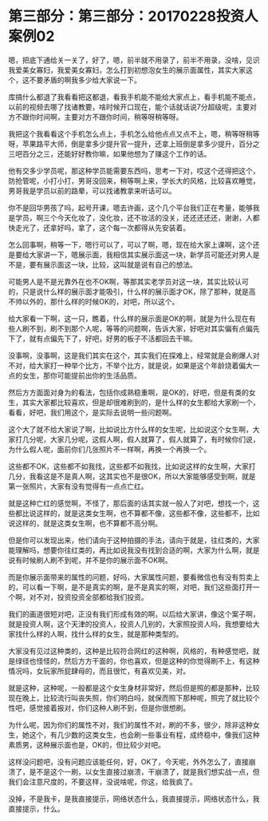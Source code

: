 # 第三部分：第三部分：20170228投资人案例02

嗯，把底下通给关一关了，好了，嗯，前半就不用录了，前半不用录，没啥，见识我爱美女寡妇，我爱美女寡妇，怎么打到初想泡女生的展示面属性，其实大家这个，这不要矛盾的啊我多少给大家说一下。

库搞什么都退了我看看把这都退，看我手机能不能给大家点上，看手机能不能点，以前的视频去哪了找诸教要，啥时候开口现在，能个话就话说7分超级呢，主要对方不跟你时间啊，主要对方不跟你时间，稍等呀稍等呀。

我把这个我看看这个手机怎么点上，手机怎么给他点点又点不上，嗯，稍等呀稍等呀，苹果路平大师，倒是拿多少提升官一提升，还拿上班倒是拿多少提升，百分之三吧百分之三，还能好好教你嘛，如果他想为了赚这个工作的话。

他有交多少学员呢，那这种学员能需要东西吗，思考一下对，哎这个还得把这个，防抢管呢，小打小打，男哥没回来，稍等啊上来，学长大的风格，比较喜欢睡觉，男哥我是学员以前的路晕，可以找诸教拿来听话可以。

你不是回华男孩了吗，起号开课，嗯去许画，这个几个平台我们正在考量，能够我是学员，啊三个今天化妆了，没化妆，还不妆活的没关，还还还还还，谢谢，人都快走光了，还拿好吗，拿了，这个每一次都得从先安装着。

怎么回事啊，稍等一下，嗯行可以了，可以了啊，嗯，现在给大家上课啊，这个还是要给大家讲一下，嗯展示面，我相信其实展示面这一块，新学员可能还对男人是不是，要有展示面这一块，比较，这叫就是说有自己的想法。

可能男人是不是光靠外在也不OK啊，等那其实老学员对这一块，其实比较认可的，只是说什么样的展示面才能吸引，什么样的展示面才OK，除了那种，就是高不帅以外的，那什么样的时候OK的，对吧，所以这个。

给大家看一下啊，这一只，瞧着，什么样的展示面是OK的啊，就是为什么现在有些人刷不到，刷不到那个人呢，等等的问题啊，告诉大家，好吧对其实偏有点偏先下了，就有点偏先下了，好吧，好男的板子不活都回去干嘛。

没事啊，没事啊，这是我们其实在这个，其实我们在探难上，经常就是会刷爆人对不对，给大家打一种举个比方，不举个比方，就是说，如果是这个年龄烧着偏大一点的女生，那你可能提前出你的生活品质。

然后方方面面对身为的看法，包括你成熟稳重啊，是OK的，好吧，但是有类的女生，其实大家都比较喜欢，但是却很难刷到的，是什么样的女生都给大家刷一个，看看，好吧，我们用这个，是实际去说明一些问题啊。

这个大了就不给大家说了啊，比如说比方什么样的女生呢，比如说这个女生啊，大家打几分呢，大家几分呢，这假人啊，假人就算了，假人就算了，有时候你们说，为什么假人呢，面前你们几张照片不一样啊，再换一个再换一个。

这些都不OK，这些都不如我找，这些都不如我找，比如说这样的女生啊，大家打几分，我看这是不是真人啊，这其实也不是很OK，所以大家能够感受到啊，就是第一张照片，大家有没有觉得有一点点亡红。

就是这种亡红的感觉啊，不怪了，那后面的话其实就一般人了对吧，想找一个，这些都比说这样的，就是这类女生啊，也不算都不像，这些都不像，这些都不，比如说这样的，就是这类女生啊，也不算都不高分啊。

但是你可以发现出来，他们请向于这种拍摄的手法，请向于就是，往红类的，大家能理解吗，想要你往红类的，再比如说我没有找到合适的啊，大家为什么啊，就是说有时候刷人刷不到呢，并不是你的展示面不OK啊。

而是你展示面带来的属性的问题，好吗，大家属性问题，要看微信也有没有剪卖上的，可以看一下啊，是不是真实的啊，是不是真实的啊，对吧，我们这些面打开一个啊，对不对，投资投资全部都给我们投资。

我们的画道很短对吧，正没有我们形成有效的啊，以后给大家讲，像这个案子啊，就是投资人啊，这个天津的投资人，投资人几别的，大家照投资人吗，我想要给大家找什么样的人啊，找什么样的女生，就是那种类型的。

大家没有见过这种类的，这种是比较符合网红的这种啊，风格的，有种感觉吧，就是绿径也怪怪的，然后方方干面的，你也喜欢，但是这种的你觉得刷不上，有这种情况吗，女玩家所屁肆母的，而且很忙，有喜欢见美，对。

就是这种，这种呢，一般都是这个女生身材非常好，然后但是照的都是那种，比较现在晚上，比较流行叫丧失照，你们明白吗，就保而照下那种呢，照完了就比较个性吧，感觉接着报对，你们这种人刷不到，但是你很想刷。

为什么呢，因为你们的属性不对，我们的属性不对，刷的不多，很少，除非这种女生，她这个，有几少数的这类女生，也会刷一些事业有程，成终稳中，像我们这种素质男，这种展示面也是，OK的，但比较少对吧。

这样没问题吧，没有问题应该能任何，好，OK了，今天呢，外外怎么了，直接崩溃了，是不是这个一刷，以女生直接过崩溃，干崩溃了，就是我们想实战一点，但我们会注意尺度的，不要这样，没说啥呢，你这，给我疯了。

没掉，不是我卡，是我直接提示，网络状态什么，我直接提示，网络状态什么，我直接提示，什么。